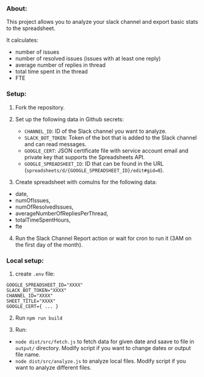 ### About:

This project allows you to analyze your slack channel and export basic stats to the spreadsheet.

It calculates:

- number of issues
- number of resolved issues (issues with at least one reply)
- average number of replies in thread
- total time spent in the thread
- FTE

### Setup:
1. Fork the repository.

2. Set up the following data in Github secrets:
    - `CHANNEL_ID`: ID of the Slack channel you want to analyze.
    - `SLACK_BOT_TOKEN`: Token of the bot that is added to the Slack channel and can read messages.
    - `GOOGLE_CERT`: JSON certificate file with service account email and private key that supports the Spreadsheets API.
    - `GOOGLE_SPREADSHEET_ID`: ID that can be found in the URL (`spreadsheets/d/{GOOGLE_SPREADSHEET_ID}/edit#gid=0`).

3. Create spreadsheet with comulns for the following data:
- date,
- numOfIssues,
- numOfResolvedIssues,
- averageNumberOfRepliesPerThread,
- totalTimeSpentHours,
- fte

4. Run the Slack Channel Report action or wait for cron to run it (3AM on the first day of the month).

### Local setup:

1. create `.env` file:
```
GOOGLE_SPREADSHEET_ID="XXXX"
SLACK_BOT_TOKEN="XXXX"
CHANNEL_ID="XXXX"
SHEET_TITLE="XXXX"
GOOGLE_CERT={ ... }
```


2. Run `npm run build`

3. Run:
- `node dist/src/fetch.js` to fetch data for given date and saave to file in `output/` directory. Modify script if you want to change dates or output file name.
- `node dist/src/analyze.js` to analyze local files. Modify script if you want to analyze different files.
